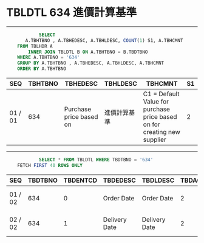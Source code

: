 # TBLDTL 634 進價計算基準 

---

```sql
            SELECT
       A.TBHTBNO , A.TBHEDESC, A.TBHLDESC, COUNT(1) S1, A.TBHCMNT
    FROM TBLHDR A
        INNER JOIN TBLDTL B ON A.TBHTBNO = B.TBDTBNO
    WHERE A.TBHTBNO = '634'
    GROUP BY A.TBHTBNO , A.TBHEDESC, A.TBHLDESC, A.TBHCMNT
    ORDER BY A.TBHTBNO

```

|SEQ|TBHTBNO|TBHEDESC|TBHLDESC|TBHCMNT|S1|
| -- | -- | -- | -- | -- | -- |
|01 / 01|634|Purchase price based on|進價計算基準|C1 = Default Value for purchase price based on for creating new supplier|2|


---


```sql
            SELECT * FROM TBLDTL WHERE TBDTBNO = '634'
    FETCH FIRST 40 ROWS ONLY

```

|SEQ|TBDTBNO|TBDENTCD|TBDEDESC|TBDLDESC|TBDACCES|TBDNUM1|TBDNUM2|TBDNUM3|TBDNUM4|TBDCHA1|TBDCHA2|TBDCHA3|TBDCHA4|TBDDAT1|TBDDAT2|TBDCRE|TBDUPD|TBDUSR|
| -- | -- | -- | -- | -- | -- | -- | -- | -- | -- | -- | -- | -- | -- | -- | -- | -- | -- | -- |
|01 / 02|634|0|Order Date|Order Date|2|null|null|null|null|null|null|null|null|null|null|2008-09-29 00:00:00.0|2015-05-29 19:00:49.0|SSFIX_25550|
|02 / 02|634|1|Delivery Date|Delivery Date|2|null|null|null|null|null|null|null|null|null|null|2008-09-29 00:00:00.0|2015-05-29 19:00:49.0|SSFIX_25550|


